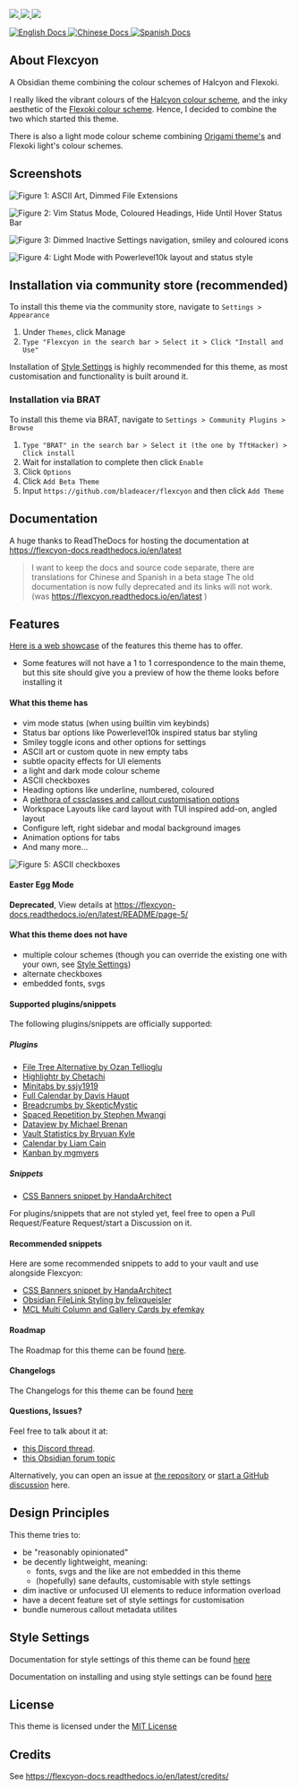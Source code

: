 <p align="left">
    <a href="https://www.moritzjung.dev/obsidian-stats/themes/flexcyon-1/">
        <img src="https://img.shields.io/badge/downloads-1000+-6E4E9B?style=for-the-badge&logo=obsidian&color=%23483699">
    </a>
    <a href="https://github.com/bladeacer/flexcyon/blob/master/LICENSE">
        <img src="https://img.shields.io/github/license/bladeacer/flexcyon?style=for-the-badge">
    </a>
    <a href="https://github.com/bladeacer/flexcyon/releases">
        <img src="https://img.shields.io/github/v/release/bladeacer/flexcyon?style=for-the-badge&sort=semver">
    </a>
</p>
<p align="left">
    <a href="https://flexcyon-docs.readthedocs.io/en/latest/">
      <img alt="English Docs" src="https://img.shields.io/readthedocs/flexcyon-docs?style=for-the-badge&label=English%20Docs" referrerpolicy="noreferrer">
    </a>
    <a href="https://flexcyon-docs.readthedocs.io/zh-cn/latest/">
      <img alt="Chinese Docs" src="https://img.shields.io/readthedocs/flexcyon-docs-cn?style=for-the-badge&label=Chinese%20Docs" referrerpolicy="noreferrer">
    </a>
    <a href="https://flexcyon-docs.readthedocs.io/es/latest/">
      <img alt="Spanish Docs" src="https://img.shields.io/readthedocs/flexcyon-docs-es?style=for-the-badge&label=Spanish%20Docs" referrerpolicy="noreferrer">
    </a>
</p>

## About Flexcyon

A Obsidian theme combining the colour schemes of Halcyon and Flexoki.

I really liked the vibrant colours of the [Halcyon colour scheme](https://halcyon-theme.netlify.app/), and the inky aesthetic of the [Flexoki colour scheme](https://stephango.com/flexoki). Hence, I decided to combine the two which started this theme.

There is also a light mode colour scheme combining [Origami theme's](https://github.com/7368697661/Origami) and Flexoki light's colour schemes.

## Screenshots

![Figure 1: ASCII Art, Dimmed File Extensions](./docs/showcase1.png)

![Figure 2: Vim Status Mode, Coloured Headings, Hide Until Hover Status Bar](./docs/showcase2.png)

![Figure 3: Dimmed Inactive Settings navigation, smiley and coloured icons](./docs/showcase3.png)

![Figure 4: Light Mode with Powerlevel10k layout and status style](./docs/showcase4.png)

## Installation via community store (recommended)

To install this theme via the community store, navigate to `Settings > Appearance`

1. Under `Themes`, click Manage
2. `Type "Flexcyon in the search bar > Select it > Click "Install and Use"`

Installation of [Style Settings](#style-settings) is highly recommended for this theme, as most customisation and functionality is built around it.

### Installation via BRAT

To install this theme via BRAT, navigate to `Settings > Community Plugins > Browse`

1. `Type "BRAT" in the search bar > Select it (the one by TftHacker) > Click install`
2. Wait for installation to complete then click `Enable`
3. Click `Options`
4. Click `Add Beta Theme`
5. Input `https://github.com/bladeacer/flexcyon` and then click `Add Theme`

## Documentation

A huge thanks to ReadTheDocs for hosting the documentation at https://flexcyon-docs.readthedocs.io/en/latest

> I want to keep the docs and source code separate, there are translations for Chinese and Spanish in a beta stage
> The old documentation is now fully deprecated and its links will not work.
> (was https://flexcyon.readthedocs.io/en/latest )

## Features

[Here is a web showcase](https://share.note.sx/1bk28c9k) of the features this theme has to offer.

- Some features will not have a 1 to 1 correspondence to the main theme, but this site should give you a preview of how the theme looks before installing it

#### What this theme has

- vim mode status (when using builtin vim keybinds)
- Status bar options like Powerlevel10k inspired status bar styling
- Smiley toggle icons and other options for settings
- ASCII art or custom quote in new empty tabs
- subtle opacity effects for UI elements
- a light and dark mode colour scheme
- ASCII checkboxes
- Heading options like underline, numbered, coloured
- A [plethora of cssclasses and callout customisation options](https://flexcyon-docs.readthedocs.io/en/latest/Styling/CSS-Classes/)
- Workspace Layouts like card layout with TUI inspired add-on, angled layout
- Configure left, right sidebar and modal background images
- Animation options for tabs
- And many more...

![Figure 5: ASCII checkboxes](./docs/ascii_checkboxes1.png)

#### Easter Egg Mode

**Deprecated**, View details at https://flexcyon-docs.readthedocs.io/en/latest/README/page-5/

#### What this theme does not have

- multiple colour schemes (though you can override the existing one with your own, see [Style Settings](#style-settings))
- alternate checkboxes
- embedded fonts, svgs

#### Supported plugins/snippets

The following plugins/snippets are officially supported:

##### Plugins

- [File Tree Alternative by Ozan Tellioglu](https://github.com/ozntel/file-tree-alternative)
- [Highlightr by Chetachi](https://github.com/chetachiezikeuzor/Highlightr-Plugin)
- [Minitabs by ssjy1919](https://github.com/ssjy1919/Obsidian-minitabs)
- [Full Calendar by Davis Haupt](https://github.com/obsidian-community/obsidian-full-calendar)
- [Breadcrumbs by SkepticMystic](https://github.com/SkepticMystic/breadcrumbs)
- [Spaced Repetition by Stephen Mwangi](https://github.com/st3v3nmw/obsidian-spaced-repetition)
- [Dataview by Michael Brenan](https://github.com/blacksmithgu/obsidian-dataview)
- [Vault Statistics by Bryuan Kyle](https://github.com/bkyle/obsidian-vault-statistics-plugin)
- [Calendar by Liam Cain](https://github.com/liamcain/obsidian-calendar-plugin)
- [Kanban by mgmyers](https://github.com/mgmeyers/obsidian-kanban)

##### Snippets

- [CSS Banners snippet by HandaArchitect](https://github.com/HandaArchitect/obsidian-banner-snippet)

For plugins/snippets that are not styled yet, feel free to open a Pull Request/Feature Request/start a Discussion on it.

#### Recommended snippets

Here are some recommended snippets to add to your vault and use alongside Flexcyon:

- [CSS Banners snippet by HandaArchitect](https://github.com/HandaArchitect/obsidian-banner-snippet)
- [Obsidian FileLink Styling by felixqueisler](https://github.com/felixqueisler/Obsidian-FileLink-Styling)
- [MCL Multi Column and Gallery Cards by efemkay](https://github.com/efemkay/obsidian-modular-css-layout)

#### Roadmap

The Roadmap for this theme can be found [here](https://flexcyon-docs.readthedocs.io/en/latest/README/roadmap/).

#### Changelogs

The Changelogs for this theme can be found [here](https://flexcyon-docs.readthedocs.io/en/latest/changelogs/)

#### Questions, Issues?

Feel free to talk about it at:

- [this Discord thread](https://discord.com/channels/686053708261228577/1338130333698359357).
- [this Obsidian forum topic](https://forum.obsidian.md/t/flexcyon-a-dark-theme-for-obsidian/99869)

Alternatively, you can open an issue at [the repository](https://github.com/bladeacer/flexcyon/issues) or [start a GitHub discussion](https://github.com/bladeacer/flexcyon/discussions) here.

## Design Principles

This theme tries to:

- be "reasonably opinionated"
- be decently lightweight, meaning:
  - fonts, svgs and the like are not embedded in this theme
  - (hopefully) sane defaults, customisable with style settings
- dim inactive or unfocused UI elements to reduce information overload
- have a decent feature set of style settings for customisation
- bundle numerous callout metadata utilites

## Style Settings

Documentation for style settings of this theme can be found [here](https://flexcyon-docs.readthedocs.io/en/latest/Styling/Style-Settings)

Documentation on installing and using style settings can be found [here](https://github.com/mgmeyers/obsidian-style-settings)

## License

This theme is licensed under the [MIT License](https://github.com/bladeacer/flexcyon/blob/master/LICENSE)

## Credits

See https://flexcyon-docs.readthedocs.io/en/latest/credits/
